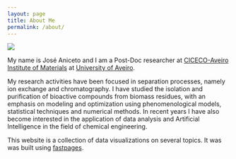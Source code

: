```yaml
---
layout: page
title: About Me
permalink: /about/
---
```



![]({{site.baseurl}}/images/profile.jpg)

My name is José Aniceto and I am a Post-Doc researcher at [CICECO-Aveiro Institute of Materials](http://www.ciceco.ua.pt/) at [University of Aveiro](https://www.ua.pt/). 

My research activities have been focused in separation processes, namely ion exchange and chromatography. I have studied the isolation and purification of bioactive compounds from biomass residues, with an emphasis on modeling and optimization using phenomenological models, statistical techniques and numerical methods. In recent years I have also become interested in the application of data analysis and Artificial Intelligence in the field of chemical engineering.

This website is a collection of data visualizations on several topics. It was was built using [fastpages](https://github.com/fastai/fastpages).



